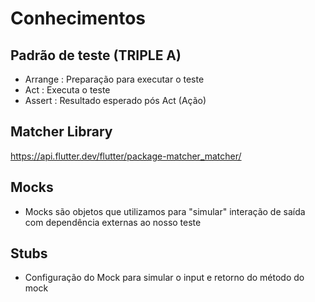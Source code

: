# Conhecimentos

## Padrão de teste (TRIPLE A)

- Arrange : Preparação para executar o teste
- Act : Executa o teste
- Assert : Resultado esperado pós Act (Ação)

## Matcher Library

<https://api.flutter.dev/flutter/package-matcher_matcher/>

## Mocks

- Mocks são objetos que utilizamos para "simular" interação de saída com dependência externas ao nosso teste

## Stubs

- Configuração do Mock para simular o input e retorno do método do mock
